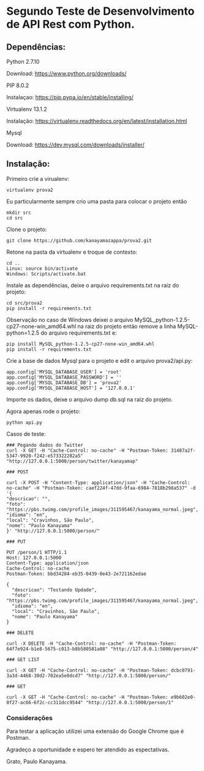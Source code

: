 # Segundo Teste de Desenvolvimento de API Rest com Python.

## Dependências:

Python 2.7.10

Download: https://www.python.org/downloads/

PIP 8.0.2

Instalaçao: https://pip.pypa.io/en/stable/installing/

Virtualenv 13.1.2

Instalação: https://virtualenv.readthedocs.org/en/latest/installation.html

Mysql

Download: https://dev.mysql.com/downloads/installer/

## Instalação:

Primeiro crie a virualenv:

	virtualenv prova2

Eu particularmente sempre crio uma pasta para colocar o projeto então
	
	mkdir src
	cd src

Clone o projeto:

	git clone https://github.com/kanayamazappa/prova2.git
	
Retone na pasta da virtualenv e troque de contexto:

	cd ..	
	Linux: source bin/activate
	Windows: Scripts/activate.bat

Instale as dependências, deixe o arquivo requirements.txt na raiz do projeto:
	
	cd src/prova2
	pip install -r requirements.txt

Observação no caso de Windows deixei o arquivo MySQL_python-1.2.5-cp27-none-win_amd64.whl na raiz do projeto então remove a linha MySQL-python=1.2.5 do arquivo requirements.txt e:

	pip install MySQL_python-1.2.5-cp27-none-win_amd64.whl
	pip install -r requirements.txt

Crie a base de dados Mysql para o projeto e edit o arquivo prova2/api.py:

  	app.config['MYSQL_DATABASE_USER'] = 'root'
  	app.config['MYSQL_DATABASE_PASSWORD'] = ''
  	app.config['MYSQL_DATABASE_DB'] = 'prova2'
  	app.config['MYSQL_DATABASE_HOST'] = '127.0.0.1'
  
Importe os dados, deixe o arquivo dump db.sql na raiz do projeto.

Agora apenas rode o projeto:

	python api.py

Casos de teste:

	### Pegando dados do Twitter
	curl -X GET -H "Cache-Control: no-cache" -H "Postman-Token: 31487a2f-5347-9920-f242-e573322282a5" "http://127.0.0.1:5000/person/twitter/kanayamap"

	### POST
	
	curl -X POST -H "Content-Type: application/json" -H "Cache-Control: no-cache" -H "Postman-Token: caef224f-47dd-9faa-6984-7818b298a537" -d '{
  	"descricao": "",
  	"foto": "https://pbs.twimg.com/profile_images/311595467/kanayama_normal.jpeg",
  	"idioma": "en",
  	"local": "Cravinhos, São Paulo",
  	"nome": "Paulo Kanayama"
	}' "http://127.0.0.1:5000/person/"
	
	### PUT
	
	PUT /person/1 HTTP/1.1
	Host: 127.0.0.1:5000
	Content-Type: application/json
	Cache-Control: no-cache
	Postman-Token: bbd34284-eb35-0439-0e43-2e721162edae

	{
	  "descricao": "Testando Updade",
	  "foto": "https://pbs.twimg.com/profile_images/311595467/kanayama_normal.jpeg",
	  "idioma": "en",
	  "local": "Cravinhos, São Paulo",
	  "nome": "Paulo Kanayama"
	}
	
	### DELETE
	
	curl -X DELETE -H "Cache-Control: no-cache" -H "Postman-Token: 64f7e924-b1e8-5675-c013-b8b580581a08" "http://127.0.0.1:5000/person/4"
	
	### GET LIST
	
	curl -X GET -H "Cache-Control: no-cache" -H "Postman-Token: dcbc0791-3a3d-4468-30d2-702ea5e0dcd7" "http://127.0.0.1:5000/person/"
	
	### GET
	
	curl -X GET -H "Cache-Control: no-cache" -H "Postman-Token: e9b602e0-0f27-ac66-6f2c-cc311dcc9544" "http://127.0.0.1:5000/person/1"

### Considerações

Para testar a aplicação utilizei uma extensão do Google Chrome que é Postman.


Agradeço a oportunidade e espero ter atendido as espectativas.

Grato,
Paulo Kanayama.

